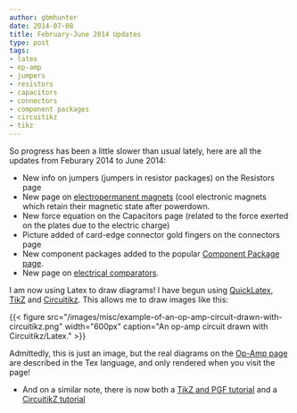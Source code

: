 ```yaml
---
author: gbmhunter
date: 2014-07-08
title: February-June 2014 Updates
type: post
tags:
- latex
- op-amp
- jumpers
- resistors
- capacitors
- connectors
- component packages
- circuitikz
- tikz
---
```


So progress has been a little slower than usual lately, here are all the updates from Feburary 2014 to June 2014:

* New info on jumpers (jumpers in resistor packages) on the Resistors page
* New page on [electropermanent magnets](/electronics/components/electropermanent-magnets-epms) (cool electronic magnets which retain their magnetic state after powerdown.
* New force equation on the Capacitors page (related to the force exerted on the plates due to the electric charge)
* Picture added of card-edge connector gold fingers on the connectors page
* New component packages added to the popular [Component Package page](/pcb-design/component-packages/).
* New page on [electrical comparators](/electronics/components/comparators).
		
I am now using Latex to draw diagrams! I have begun using [QuickLatex](http://quicklatex.com/), [TikZ](http://www.texample.net/tikz/) and [Circuitikz](http://www.ctan.org/pkg/circuitikz). This allows me to draw images like this:

{{< figure src="/images/misc/example-of-an-op-amp-circuit-drawn-with-circuitikz.png" width="600px" caption="An op-amp circuit drawn with Circuitikz/Latex." >}}

Admittedly, this is just an image, but the real diagrams on the [Op-Amp page](/electronics/components/op-amps) are described in the Tex language, and only rendered when you visit the page!

* And on a similar note, there is now both a [TikZ and PGF tutorial](/programming/languages/tex/tikz-and-pgf-tutorial) and a [CircuitikZ tutorial](/programming/languages/tex/drawing-schematics-with-tikz-and-circuitikz)